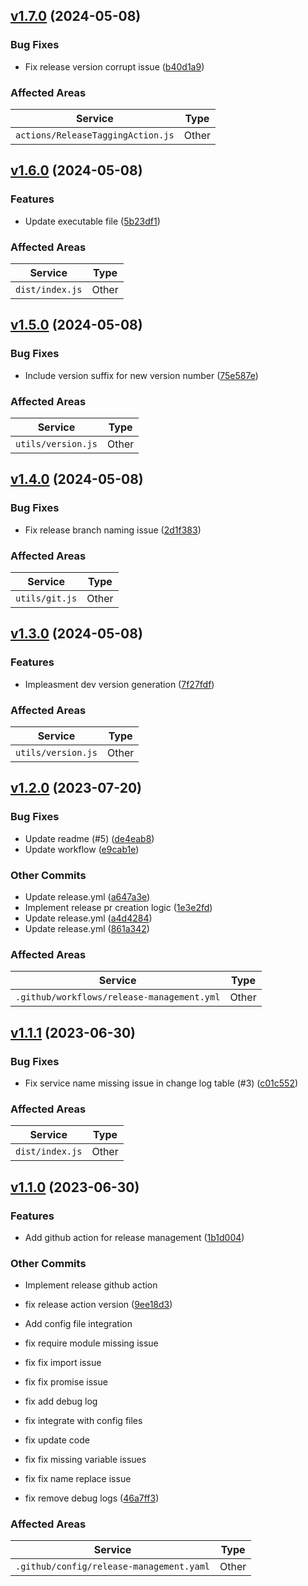 
            
## [v1.7.0](https://github.com/respond-io/release-management-action/compare/v1.6.0...v1.7.0) (2024-05-08)


### Bug Fixes

* Fix release version corrupt issue ([b40d1a9](https://github.com/respond-io/release-management-action/commit/b40d1a9ed0634e19bb44d0a53462e726368e8ec1))


### Affected Areas
| **Service**        | **Type**                                         |
|--------------------|---------------------------------------------------------|
| `actions/ReleaseTaggingAction.js` | Other |
<!--- EOR(End Of Release : [v1.7.0]) -->

            
            
## [v1.6.0](https://github.com/respond-io/release-management-action/compare/v1.5.0...v1.6.0) (2024-05-08)

### Features

* Update executable file ([5b23df1](https://github.com/respond-io/release-management-action/commit/5b23df11286f98fa98480b18bdb48cfa4afcc719))



### Affected Areas
| **Service**        | **Type**                                         |
|--------------------|---------------------------------------------------------|
| `dist/index.js` | Other |
<!--- EOR(End Of Release : [v1.6.0]) -->

            
            
## [v1.5.0](https://github.com/respond-io/release-management-action/compare/v1.4.0...v1.5.0) (2024-05-08)


### Bug Fixes

* Include version suffix for new version number ([75e587e](https://github.com/respond-io/release-management-action/commit/75e587e15ba52f9f6bc9bfe4268ecea39d00da6e))


### Affected Areas
| **Service**        | **Type**                                         |
|--------------------|---------------------------------------------------------|
| `utils/version.js` | Other |
<!--- EOR(End Of Release : [v1.5.0]) -->

            
            
## [v1.4.0](https://github.com/respond-io/release-management-action/compare/v1.3.0...v1.4.0) (2024-05-08)


### Bug Fixes

* Fix release branch naming issue ([2d1f383](https://github.com/respond-io/release-management-action/commit/2d1f383934652065ccfca539d406e272f14c2ddb))


### Affected Areas
| **Service**        | **Type**                                         |
|--------------------|---------------------------------------------------------|
| `utils/git.js` | Other |
<!--- EOR(End Of Release : [v1.4.0]) -->

            
            
## [v1.3.0](https://github.com/respond-io/release-management-action/compare/v1.2.0...v1.3.0) (2024-05-08)

### Features

* Impleasment dev version generation ([7f27fdf](https://github.com/respond-io/release-management-action/commit/7f27fdf8383d6cb6eaf364f85078c09ec410ff25))



### Affected Areas
| **Service**        | **Type**                                         |
|--------------------|---------------------------------------------------------|
| `utils/version.js` | Other |
<!--- EOR(End Of Release : [v1.3.0]) -->

            
            
## [v1.2.0](https://github.com/respond-io/release-management-action/compare/v1.1.1...v1.2.0) (2023-07-20)


### Bug Fixes

* Update readme (#5) ([de4eab8](https://github.com/respond-io/release-management-action/commit/de4eab8f9e5424548dc83217a7ae1508dd29e2b8))
* Update workflow ([e9cab1e](https://github.com/respond-io/release-management-action/commit/e9cab1e4fd8dd395ed79b1166d5116d69f63f366))

### Other Commits

* Update release.yml ([a647a3e](https://github.com/respond-io/release-management-action/commit/a647a3e34bcad7c43aba730b6fa9d6cc5abf1b12))
* Implement release pr creation logic ([1e3e2fd](https://github.com/respond-io/release-management-action/commit/1e3e2fddbbc3b28402653221e0ca8de0c2885a26))
* Update release.yml ([a4d4284](https://github.com/respond-io/release-management-action/commit/a4d42849d696244ef12ef53fa26bee6c88661627))
* Update release.yml ([861a342](https://github.com/respond-io/release-management-action/commit/861a3426afb7645f07023ddb36cba2318dc0eda7))

### Affected Areas
| **Service**        | **Type**                                         |
|--------------------|---------------------------------------------------------|
| `.github/workflows/release-management.yml` | Other |
<!--- EOR(End Of Release : [v1.2.0]) -->

            
            
## [v1.1.1](https://github.com/respond-io/release-management-action/compare/v1.1.0...v1.1.1) (2023-06-30)


### Bug Fixes

* Fix service name missing issue in change log table (#3) ([c01c552](https://github.com/respond-io/release-management-action/commit/c01c5523dfdafd70bf5ed3622b3cb933f80fa714))


### Affected Areas
| **Service**        | **Type**                                         |
|--------------------|---------------------------------------------------------|
| `dist/index.js` | Other |


            
            
## [v1.1.0](https://github.com/respond-io/release-management-action/compare/v1.0.1...v1.1.0) (2023-06-30)

### Features

* Add github action for release management ([1b1d004](https://github.com/respond-io/release-management-action/commit/1b1d004ae8c73887c63072ce5f226be39a72fbaa))


### Other Commits

* Implement release github action

* fix  release action version ([9ee18d3](https://github.com/respond-io/release-management-action/commit/9ee18d36b1bc4efd34f54a98066bfabe3fafb00f))
* Add config file integration

* fix  require module missing issue

* fix  fix import issue

* fix  fix promise issue

* fix  add debug log

* fix  integrate with config files

* fix  update code

* fix  fix missing variable issues

* fix  fix name replace issue

* fix  remove debug logs ([46a7ff3](https://github.com/respond-io/release-management-action/commit/46a7ff3001f1aa09024203845cbbc9233d073852))

### Affected Areas
| **Service**        | **Type**                                         |
|--------------------|---------------------------------------------------------|
| `.github/config/release-management.yaml` | Other |


            
        
        
        
        
        
        
        
        